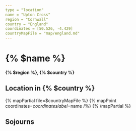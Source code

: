 ```yaml
---
type = "location"
name = "Upton Cross"
region = "Cornwall"
country = "England"
coordinates = [50.526, -4.429]
countryMapFile = "map/england.md"
---
```


# {% $name %}

**{% $region %}, {% $country %}**

## Location in {% $country %}

{% mapPartial file=$countryMapFile %}
  {% mapPoint coordinates=$coordinates label=$name /%}
{% /mapPartial %}

## Sojourns
